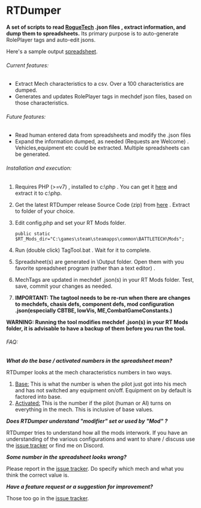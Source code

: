 # RTDumper

**A set of scripts to read [RogueTech](https://www.nexusmods.com/battletech/mods/79) .json files , extract information, and dump them to spreadsheets.** Its primary purpose is to auto-generate RolePlayer tags and auto-edit jsons.

Here's a sample output [spreadsheet](https://docs.google.com/spreadsheets/d/14D3-JhOploMx3kYtepTUoQpeLiSNoSd0c2Ww06F4tMM/edit?usp=sharing).

###### Current features:

-   Extract Mech characteristics to a csv. Over a 100 characteristics are dumped.
-   Generates and updates RolePlayer tags in mechdef json files, based on those characteristics.

###### Future features:

- Read human entered data from spreadsheets and modify the .json files
- Expand the information dumped, as needed (Requests are Welcome) . Vehicles,equipment etc could be extracted. Multiple spreadsheets can be generated.

###### Installation and execution:

1. Requires PHP (>=v7) , installed to c:\php . You can get it [here](https://windows.php.net/download/) and extract it to c:\php.

2. Get the latest RTDumper release Source Code (zip) from [here](https://github.com/fmnatic/RTDumper/releases) . Extract to folder of your choice.

3. Edit config.php and set your RT Mods folder.

    `public static $RT_Mods_dir="C:\games\steam\steamapps\common\BATTLETECH\Mods";`

4. Run (double click) TagTool.bat . Wait for it to complete. 

5. Spreadsheet(s) are generated in \Output folder. Open them with you favorite spreadsheet program (rather than a text editor) .

6. MechTags are updated  in mechdef .json(s) in your RT Mods folder. Test, save, commit  your changes as needed.

7. **IMPORTANT: The tagtool needs to be re-run when there are changes to mechdefs,  chasis defs, component defs,  mod configuration .json(especially CBTBE, lowVis, ME,CombatGameConstants.)**

**WARNING: Running the tool modifies mechdef .json(s) in your RT Mods folder, it is advisable to have a backup of them before you run the tool.**

###### FAQ:

***What do the base / activated numbers in the spreadsheet mean?***

RTDumper looks at the mech characteristics numbers in two ways.

1.  <u>Base:</u>  This is what the number is when the pilot just got into his mech and has not switched any equipment on/off. Equipment on by default is factored into base.
2. <u>Activated:</u> This is the number if the pilot (human or AI) turns on everything in the mech. This is inclusive of base values.

***Does RTDumper understand "modifier" set or used by "Mod" ?***

RTDumper tries to understand how all the mods interwork. If you have an understanding of the various <Mod> configurations and want to share / discuss use the [issue tracker](https://github.com/fmnatic/RTDumper/issues) or find me on Discord.

***Some number in the spreadsheet looks wrong?***

Please report in the [issue tracker](https://github.com/fmnatic/RTDumper/issues). Do specify which mech and what you think the correct value is.

***Have a feature request or a suggestion for improvement?***

Those too go in the [issue tracker](https://github.com/fmnatic/RTDumper/issues). 















